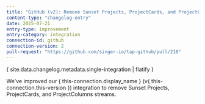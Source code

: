 ```yaml
---
title: "GitHub (v2): Remove Sunset Projects, ProjectCards, and ProjectColumns streams"
content-type: "changelog-entry"
date: 2025-07-21
entry-type: improvement
entry-category: integration
connection-id: github
connection-version: 2
pull-request: "https://github.com/singer-io/tap-github/pull/218"
---
```

{ site.data.changelog.metadata.single-integration | flatify }

We've improved our { this-connection.display_name } (v{ this-connection.this-version }) integration to remove Sunset Projects, ProjectCards, and ProjectColumns streams.